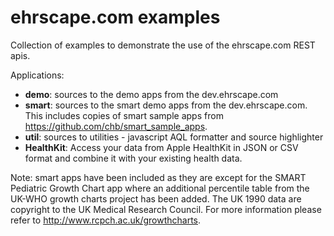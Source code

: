 ehrscape.com examples
========

Collection of examples to demonstrate the use of the ehrscape.com REST apis.

Applications:
* **demo**: sources to the demo apps from the dev.ehrscape.com
* **smart**: sources to the smart demo apps from the dev.ehrscape.com. This includes
  copies of smart sample apps from https://github.com/chb/smart_sample_apps.
* **util**: sources to utilities - javascript AQL formatter and source highlighter
* **HealthKit**: Access your data from Apple HealthKit in JSON or CSV format and combine it with your existing health data.

Note: smart apps have been included as they are except for the SMART Pediatric Growth
Chart app where an additional percentile table from the UK-WHO growth charts project has been added.
The UK 1990 data are copyright to the UK Medical Research Council. For more information
please refer to http://www.rcpch.ac.uk/growthcharts.
